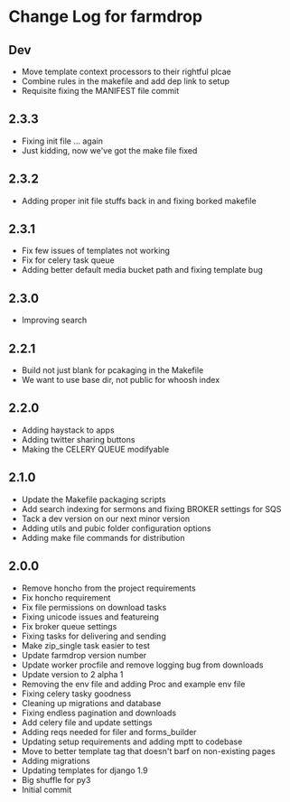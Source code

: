 Change Log for farmdrop
====================================

Dev
---

  * Move template context processors to their rightful plcae
  * Combine rules in the makefile and add dep link to setup
  * Requisite fixing the MANIFEST file commit


2.3.3
-----

  * Fixing init file ... again
  * Just kidding, now we've got the make file fixed


2.3.2
-----

  * Adding proper init file stuffs back in and fixing borked makefile


2.3.1
-----

  * Fix few issues of templates not working
  * Fix for celery task queue
  * Adding better default media bucket path and fixing template bug


2.3.0
-----

  * Improving search


2.2.1
-----

  * Build not just blank for pcakaging in the Makefile
  * We want to use base dir, not public for whoosh index


2.2.0
-----

  * Adding haystack to apps
  * Adding twitter sharing buttons
  * Making the CELERY QUEUE modifyable


2.1.0
-----

  * Update the Makefile packaging scripts
  * Add search indexing for sermons and fixing BROKER settings for SQS
  * Tack a dev version on our next minor version
  * Adding utils and pubic folder configuration options
  * Adding make file commands for distribution


2.0.0
-----

  * Remove honcho from the project requirements
  * Fix honcho requirement
  * Fix file permissions on download tasks
  * Fixing unicode issues and featureing
  * Fix broker queue settings
  * Fixing tasks for delivering and sending
  * Make zip_single task easier to test
  * Update farmdrop version number
  * Update worker procfile and remove logging bug from downloads
  * Update version to 2 alpha 1
  * Removing the env file and adding Proc and example env file
  * Fixing celery tasky goodness
  * Cleaning up migrations and database
  * Fixing endless pagination and downloads
  * Add celery file and update settings
  * Adding reqs needed for filer and forms_builder
  * Updating setup requirements and adding mptt to codebase
  * Move to better template tag that doesn't barf on non-existing pages
  * Adding migrations
  * Updating templates for django 1.9
  * Big shuffle for py3
  * Initial commit

